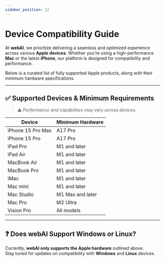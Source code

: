 ```yaml
---
sidebar_position: 12
---
```


# Device Compatibility Guide

At **webAI**, we prioritize delivering a seamless and optimized experience across various **Apple devices**. Whether you're using a high-performance **Mac** or the latest **iPhone**, our platform is designed for compatibility and performance.

Below is a curated list of fully supported Apple products, along with their minimum hardware specifications.

---

## ✅ Supported Devices & Minimum Requirements

> ⚠️ *Performance and capabilities may vary across devices.*

| Device         | Minimum Hardware         |
|----------------|--------------------------|
| iPhone 15 Pro Max | A17 Pro                |
| iPhone 15 Pro     | A17 Pro                |
| iPad Pro          | M1 and later           |
| iPad Air          | M1 and later           |
| MacBook Air       | M1 and later           |
| MacBook Pro       | M1 and later           |
| iMac              | M1 and later           |
| Mac mini          | M1 and later           |
| Mac Studio        | M1 Max and later       |
| Mac Pro           | M2 Ultra               |
| Vision Pro        | All models             |

---

## ❓ Does webAI Support Windows or Linux?

Currently, **webAI only supports the Apple hardware** outlined above.  
Stay tuned for updates on compatibility with **Windows** and **Linux** devices.

